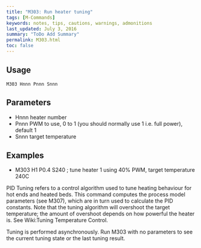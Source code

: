 ```yaml
---
title: "M303: Run heater tuning" 
tags: [M-Commands]
keywords: notes, tips, cautions, warnings, admonitions
last_updated: July 3, 2016
summary: "ToDo Add Summary"
permalink: M303.html
toc: false
---
```



## Usage ##
```
M303 Hnnn Pnnn Snnn
```

## Parameters ##

+ Hnnn heater number
+ Pnnn PWM to use, 0 to 1 (you should normally use 1 i.e. full power), default 1
+ Snnn target temperature

## Examples ##

+ M303 H1 P0.4 S240 ; tune heater 1 using 40% PWM, target temperature 240C

PID Tuning refers to a control algorithm used to tune heating behaviour for hot ends and heated beds. This command computes the process model parameters (see M307), which are in turn used to calculate the PID constants. Note that the tuning algorithm will overshoot the target temperature; the amount of overshoot depends on how powerful the heater is. See Wiki:Tuning Temperature Control.

Tuning is performed asynchronously. Run M303 with no parameters to see the current tuning state or the last tuning result.

